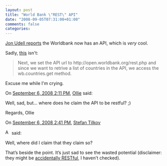 ```yaml
---
layout: post
title: "World Bank \"REST\" API"
date: "2008-09-05T07:31:00+01:00"
comments: false
categories: 
---
```


<p><a href="http://blog.jonudell.net/2008/09/04/world-bank-data-now-available-through-apis/">Jon Udell reports</a> the Worldbank now has an API, which is <em>very</em> cool.</p>

<p>Sadly, <a href="http://digitalmedia.worldbank.org/api/tutorial/tutorial.php">this</a> isn't:</p>

<blockquote>
<p>Next, we set the API url to http://open.worldbank.org/rest.php and since we want to retrive a list of countries in the API, we access the wb.countries.get method.</p>
</blockquote>

<p>Excuse me while I'm crying.</p>

<section class="comments">



<div class="comment" id="comment-1790">
On <a href="#comment-1790" title="Permalink to this comment">September  6, 2008  2:11 PM</a>, <a href="http://www.olivergierke.de/" title="http://www.olivergierke.de/" rel="nofollow">Ollie</a>
said:
<p>Well, sad, but&#8230; where does he claim the API to be restful? ;)</p>

<p>Regards,
Ollie</p>


<div class="comment" id="comment-1791">
On <a href="#comment-1791" title="Permalink to this comment">September  6, 2008  2:41 PM</a>, <a href="/blog/st/">Stefan Tilkov</a>

<a href="/blog/st/" class="commenter-profile"><img src="/mt4/mt-static/images/comment/mt_logo.png" height="16" alt="Author Profile Page" width="16" /></a>
said:
<p>Well, where did I claim that they claim so?</p>

<p>That&#8217;s beside the point. It&#8217;s just sad to see the wasted potential (disclaimer: they might be <a href="http://www.markbaker.ca/blog/2005/04/accidentally-restful/">accidentally RESTful</a>, I haven&#8217;t checked).</p>


</section>

